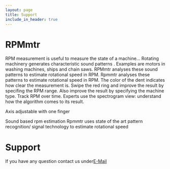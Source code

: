 ```yaml
---
layout: page
title: Support
include_in_header: true
---
```


# RPMmtr
RPM measurement is  useful to measure the state of a machine...
Rotating machinery  generates characteristic sound patterns . 
Examples are motors in washing machines, ships and chain saws.
RPMmtr  analyses these sound patterns to estimate rotational speed in RPM.
Rpmmtr  analyses these patterns to estimate rotational speed in RPM.
The color of the dent indicates how clear the measurement is.
Swipe the red ring and improve the result by specifing the RPM range.
Also improve the result by specifying the machine type.
Track RPM over time.
Experts use the spectrogram view: understand how the algorithm comes to its result.

Axis adjustable with one finger 

Sound based rpm estimation
Rpmmtr uses state of the art pattern recognition/ signal  technology to estimate rotational speed
# Support


If you have any question contact us under[E-Mail](mailto:namosdynamic@gmail.com?subject=[Support_Request])
